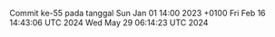 Commit ke-55 pada tanggal Sun Jan 01 14:00 2023 +0100
Fri Feb 16 14:43:06 UTC 2024
Wed May 29 06:14:23 UTC 2024
